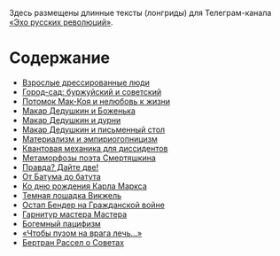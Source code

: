 Здесь размещены длинные тексты (лонгриды) для Телеграм-канала [«Эхо русских революций»](https://t.me/channel_1917).

# Содержание

* [Взрослые дрессированные люди](./stalin-prix)
* [Город-сад: буржуйский и советский](./gorod-sad)
* [Потомок Мак-Коя и нелюбовь к жизни](./mak-koy)
* [Макар Дедушкин и Боженька](./dedushkin-i-bojyenka)
* [Макар Дедушкин и дурни](./dedushkin-i-durachok)
* [Макар Дедушкин и письменный стол](./dedushkin-i-stol)
* [Материализм и эмпириогопницизм](./materializm)
* [Квантовая механика для диссидентов](./political-honest-smart)
* [Метаморфозы поэта Смертяшкина](./smertyashkin)
* [Правда? Дайте две!](./pravda-i-shumhin)
* [От Батума до батута](./batum)
* [Ко дню рождения Карла Маркса](./dr-marksa)
* [Темная лошадка Викжель](./vikjel)
* [Остап Бендер на Гражданской войне](./ostap-na-grajdanskoy)
* [Гарнитур мастера Мастера](./bulgakov-12-stulyev)
* [Богемный пацифизм](./bogemniy-pacifizm)
* [«Чтобы пузом на врага лечь...»](./puzom-na-vraga)
* [Бертран Рассел о Советах](./rassel-sovety)

<!-- * [«Муму» написал не Булгаков](./bulgakov-o-kvartirah) -->
<!--

Их можно также найти в моем [boosty-блоге](https://boosty.to/channel-1917), где есть все необходимое для того, чтобы финансово поддержать усилия автора по исследованию феноменов 1905-1907 и 1917 гг.

Этот `README`-файл является главной страницей сайта, размещенного на gh-pages, поэтому cсылки в разделе «Содержание» не работают в репозитории Github. Начните просмотр [здесь](https://yababay.github.io/boosty-1917).

# Содержание

* [Темная лошадка Викжель](./vikjel)
* [Непредсказуемое прошлое Владимира Владимировича](./nepredskazuemoe-proshloe-vv)
* [«Чтобы пузом на врага лечь...»](articles/puzom-na-vraga)
* [Богемный милитаризм](articles/bogemniy-militarizm)
* [Поэтиное сердце](articles/poetinoe-serdtse)
* [Фрагменты из книги Марины Цветаевой «Вольный проезд»](articles/volniy-proezd)
* [Как Марина Цветаева «убила свою собственную трехлетнюю дочь»](articles/ubila-rebenka)
* [Бертран Рассел о Советах](articles/rassel-sovety)
* [Почему я отключил комментарии](articles/no-comments)
* [Шелдон и Ильич](articles/sheldon)
* [Бронепоезда Белой армии](articles/bronepoezd)
-->
